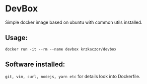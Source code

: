 # DevBox

Simple docker image based on ubuntu with common utils installed.

## Usage:

```
docker run -it --rm --name devbox krzkaczor/devbox
```

## Software installed:

`git, vim, curl, nodejs, yarn etc` for details look into Dockerfile.
